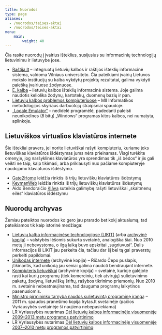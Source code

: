 ```yaml
---
title: Nuorodos
type: page
aliases:
  - /nuorodos/teises-aktai
  - /nuorodos/teisės-aktai
menu:
    main:
        weight: 40
---
```


Čia rasite nuorodų į įvairius išteklius, susijusius su informacinių technologijų lietuvinimu ir lietuvybe jose.

* [Raštija.lt](https://raštija.lt) – integruotų lietuvių kalbos ir raštijos išteklių informacinė sistema, valdoma Vilniaus universiteto. Čia pateikiami įvairių Lietuvos mokslo institucijų su kalba vykdytų projektų rezultatai, galima vykdyti paiešką įvairiuose žodynuose.
* [E. kalba](https://ekalba.lt/) – lietuvių kalbos išteklių informacinė sistema. Joje galima naudotis keliolika žodynų, kartotekų, duomenų bazių ir pan.
* [Lietuvių kalbos problemos kompiuteriuose](http://ims.mii.lt/kalba/) – MII Informatikos metodologijos skyriaus
  darbuotojų straipsniai spaudoje.
* [„Locale Emulator“](https://xupefei.github.io/Locale-Emulator/) – nedidelė programėlė, padedanti paleisti
  neunikodines (8 bitų) „Windows“ programas kitos kalbos, nei numatyta, aplinkoje.

Lietuviškos virtualios klaviatūros internete
--------------------------------------------

Šie ištekliai pravers, jei norite lietuviškai rašyti kompiuteriu, kuriame joks lietuviškas klaviatūros išdėstymas jums
nėra prieinamas. Visgi turėkite omenyje, jog naršyklinės klaviatūros yra sprendimas tik „iš bėdos“ ir jis gali veikti
ne taip, kaip tikimasi, arba priklausyti nuo pačiame kompiuteryje naudojamo klaviatūros išdėstymo.

* [Gate2Home](http://gate2home.com/Lithuanian-Keyboard) leidžia rinktis iš trijų lietuviškų klaviatūros išdėstymų
* [KeymanWeb](https://keymanweb.com/#lt,Keyboard_basic_kbdlt1) leidžia rinktis iš trijų lietuviškų klaviatūros išdėstymų
* Aido Bendoraičio [Klãva](https://aidas.bendoraitis.lt/archive/tools/klava_v2.0/lt.html) suteikia galimybę rašyti lietuviškai „skaitmenų eilės“ klaviatūros išdėstymu

Nuorodų archyvas
----------------

Žemiau pateiktos nuorodos ko gero jau prarado bet kokį aktualumą, tad pateikiamos tik kaip istorinė medžiaga:

* [Lietuvių kalba informacinėse technologijose (LIKIT)](http://likit.lt/indexw.php)
  (arba [archyvinė kopija](https://web.archive.org/web/20140208175521/http://www.likit.lt/indexw.php)) –
  valstybės lėšomis sukurta svetainė, analogiška šiai. Nuo 2010 metų ji nebevystoma, o ilgą laiką buvo apskritai
  „sugriuvusi“. Dalis informacijos iš LIKIT jau perkelta čia, tačiau dar šį bei tą gal praverstų perkelti papildomai.
* [Unikodas internete](https://web.archive.org/web/20220130222132/http://unicode.strangled.net/lt/index.html) (archyvinė
  kopija) – Ričardo Čepo puslapis, įtikinantis, kad unikodą jau seniai galima naudoti bendraujant internete.
* [Kompiuteris lietuviškai](https://web.archive.org/web/20200224022418/http://klt.pagalba.com:80/) (archyvinė kopija) –
  svetainė, kurioje galėjote rasti kai kurių programų (tiek komercinių, tiek atvirųjų) sulietuvinimo paketų, žodynų,
  lietuviškų šriftų, rašybos tikrinimo priemonių. Nuo 2010 m. svetainė nebeatnaujinama, tad dauguma programų laikytinos
  pasenusiomis.
* [Ministro pirmininko tarnyba naudos sulietuvintą programinę įrangą](https://www.lrytas.lt/it/techno/2011/02/24/news/ministro-pirmininko-tarnyba-naudos-sulietuvinta-programine-iranga-5580427)
  – 2011 m. spaudos pranešimo kopija lrytas.lt svetainėje (pačios Vyriausybės svetainėje ši naujiena nebepasiekiama)
* LR Vyriausybės nutarimas
  [Dėl lietuvių kalbos informacinėje visuomenėje 2009–2013 metų programos patvirtinimo](https://e-seimas.lrs.lt/portal/legalAct/lt/TAD/TAIS.294883/asr)
* LR Vyriausybės nutarimas
  [Dėl lietuvių kalbos informacinėje visuomenėje 2007–2010 metų programos patvirtinimo](https://e-seimas.lrs.lt/portal/legalAct/lt/TAD/TAIS.294883)
